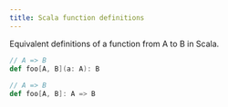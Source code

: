 ```yaml
---
title: Scala function definitions
---
```


Equivalent definitions of a function from A to B in Scala.

```scala
// A => B
def foo[A, B](a: A): B
  
// A => B
def foo[A, B]: A => B
```

 
